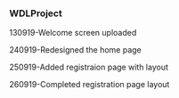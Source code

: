 ### WDLProject

130919-Welcome screen uploaded

240919-Redesigned the home page

250919-Added registraion page with layout

260919-Completed registration page layout
